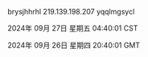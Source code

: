brysjhhrhl 219.139.198.207 yqqlmgsycl

2024年 09月 27日 星期五 04:40:01 CST

2024年 09月 26日 星期四 20:40:01 GMT
